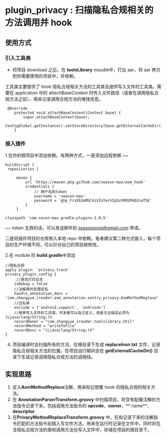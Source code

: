 # plugin_privacy : 扫描隐私合规相关的方法调用并 hook

## 使用方式

### 引入工具类
- 将项目 download 之后，在 **toolsLibrary** moudle中，打出 aar，将 aar 拷贝到你需要使用的项目中，并依赖。


工具类主要提供了 hook 隐私合规相关方法的工具类及提供写入文件的工具类。需要在 application 中的 attachBaseContext 时传入文件路径（或者在调用隐私合规方法之前），用来记录调用合规方法的堆栈信息。
   ```
    @Override
       protected void attachBaseContext(Context base) {
           super.attachBaseContext(base);
           ConfigGlobal.getInstance().setStoreDirectory(base.getExternalCacheDir().getAbsolutePath());
       }
   ```

### 接入插件
1.在你的根项目中添加依赖。有两种方式，一是添加远程依赖
~~
   ```
   buildscript {
    repositories {

        maven {
            url 'https://maven.pkg.github.com/season-max/asm_hook'
            credentials {
                // 用户名和token
                username = 'season-max'
                password = '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'
            }
        }
   ```

   ```
   classpath 'com.sason-max.gradle:plugins:1.0.5'
   ```
~~
   token 无效的话，可以发送邮件到 seasonsnoe@gmail.com 申请。

   二是将插件项目的仓库倒入本地 repo 中依赖。笔者建议第二种方式接入，每个项目的生产环境不同，可以针对自己的项目做修改。

2.在 module 的 **build.gradle**中添加

   ```
   //隐私合规
   apply plugin: 'privacy.track'
   privacy_plugin_config {
   		//是否打印日志
       isDebug = false
       //注解类的全限定名
       handle_annotation_desc = 'com.zhangyue.ireader.asm_annotation.sentry_privacy.AsmMethodReplace'
       //白名单
       exclude = ['android.support', 'androidx']
       //用来写入文件的工具类，开发者可以自己定义，但是方法描述必须为 (Ljava/lang/String;)V
       recordOwner = "com.zhangyue.ireader.toolslibrary.Util"
       recordMethod = "writeToFile"
       recordDesc = "(Ljava/lang/String;)V"
   }
   
   ```

4. 项目编译时会扫描所有的方法，在根目录下生成 **replaceInsn.txt** 文件，记录隐私合规相关方法的位置。在项目运行期间会在 **getExternalCacheDir()**
   目录下生成记录调用隐私合规方法的调用栈。

## 实现思路

1. 定义**AsmMethodReplace**注解，用来标记想要 hook 的隐私合规的相关方法。
2. 在 **AnnotationParserTransform.groovy** 中扫描项目，将含有配置注解的方法指令记录下来，包括调用方法指令的 **opcode**、**owner**、**
   name**、**descriptor**
3. 在**PrivacyMethodReplaceTransform.groovy**
   中，在和记录下来的注解指令匹配的方法指令前插入写文件方法，用来在运行时记录在文件中，同时将包含隐私合规方法的类和调用方法也写入文件中，存储在项目的根目录下。
